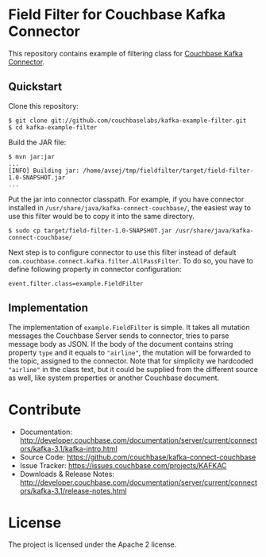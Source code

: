 # Field Filter for Couchbase Kafka Connector

This repository contains example of filtering class for [Couchbase Kafka Connector](github.com/couchbase/kafka-connect-couchbase).

## Quickstart

Clone this repository:

    $ git clone git://github.com/couchbaselabs/kafka-example-filter.git
    $ cd kafka-example-filter
    
Build the JAR file:

    $ mvn jar:jar
    ...
    [INFO] Building jar: /home/avsej/tmp/fieldfilter/target/field-filter-1.0-SNAPSHOT.jar
    ...
    
Put the jar into connector classpath. For example, if you have connector installed in 
`/usr/share/java/kafka-connect-couchbase/`, the easiest way to use this filter would be
to copy it into the same directory.

    $ sudo cp target/field-filter-1.0-SNAPSHOT.jar /usr/share/java/kafka-connect-couchbase/

Next step is to configure connector to use this filter instead of default
`com.couchbase.connect.kafka.filter.AllPassFilter`. To do so, you have to define following
property in connector configuration:

    event.filter.class=example.FieldFilter
    
## Implementation

The implementation of `example.FieldFilter` is simple. It takes all mutation messages
the Couchbase Server sends to connector, tries to parse message body as JSON. If the body
of the document contains string property `type` and it equals to `"airline"`, the mutation
will be forwarded to the topic, assigned to the connector. Note that for simplicity we
hardcoded `"airline"` in the class text, but it could be supplied from the different source
as well, like system properties or another Couchbase document.

# Contribute

- Documentation: http://developer.couchbase.com/documentation/server/current/connectors/kafka-3.1/kafka-intro.html
- Source Code: https://github.com/couchbase/kafka-connect-couchbase
- Issue Tracker: https://issues.couchbase.com/projects/KAFKAC
- Downloads & Release Notes: http://developer.couchbase.com/documentation/server/current/connectors/kafka-3.1/release-notes.html

# License

The project is licensed under the Apache 2 license.
